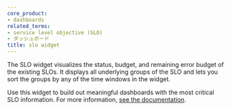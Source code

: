 ```yaml
---
core_product:
- dashboards
related_terms:
- service level objective (SLO)
- ダッシュボード
title: slo widget
---
```

The SLO widget visualizes the status, budget, and remaining error budget of the existing SLOs. It displays all underlying groups of the SLO and lets you sort the groups by any of the time windows in the widget. 

Use this widget to build out meaningful dashboards with the most critical SLO information. For more information, <a href="/dashboards/widgets/slo/">see the documentation</a>.